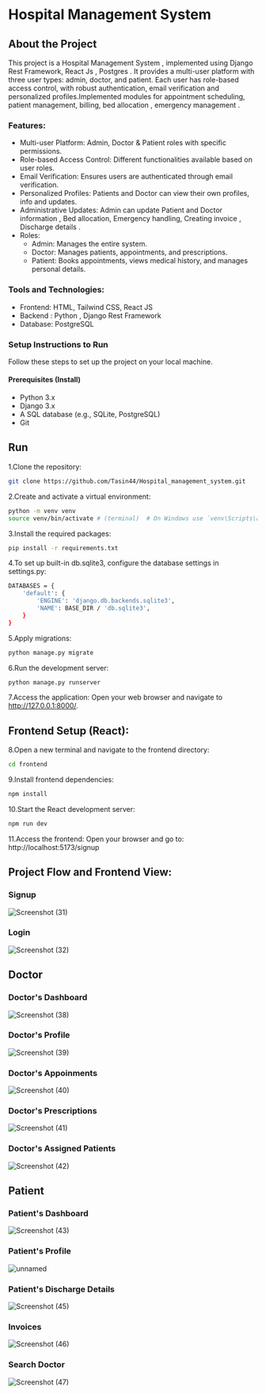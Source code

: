 # Hospital Management System
## About the Project
This project is a Hospital Management System , implemented using Django Rest Framework, React Js , Postgres . It provides a multi-user platform with three user types: admin, doctor, and patient. Each user has role-based access control, with robust authentication, email verification and personalized profiles.Implemented modules for appointment scheduling, patient management, billing, bed allocation , emergency management . 

### Features:
+ Multi-user Platform: Admin, Doctor & Patient roles with specific permissions.
+ Role-based Access Control: Different functionalities available based on user roles.
+ Email Verification: Ensures users are authenticated through email verification.
+ Personalized Profiles: Patients and Doctor can view their own profiles, info and updates.
+ Administrative Updates: Admin can update Patient and Doctor information , Bed allocation, Emergency handling, Creating invoice , Discharge details .
+ Roles:
  + Admin: Manages the entire system.
  + Doctor: Manages patients, appointments, and prescriptions.
  + Patient: Books appointments, views medical history, and manages personal details.

### Tools and Technologies:
+ Frontend: HTML, Tailwind CSS, React JS
+ Backend : Python , Django Rest Framework
+ Database: PostgreSQL

### Setup Instructions to Run
Follow these steps to set up the project on your local machine.

#### Prerequisites (Install)
+ Python 3.x
+ Django 3.x
+ A SQL database (e.g., SQLite, PostgreSQL)
+ Git

## Run
1.Clone the repository:
```bash
git clone https://github.com/Tasin44/Hospital_management_system.git
```
2.Create and activate a virtual environment:
```bash
python -m venv venv
source venv/bin/activate # (terminal)  # On Windows use `venv\Scripts\activate`
```
3.Install the required packages:
```bash
pip install -r requirements.txt
```
4.To set up built-in db.sqlite3, configure the database settings in settings.py:
```bash
DATABASES = {
    'default': {
        'ENGINE': 'django.db.backends.sqlite3',
        'NAME': BASE_DIR / 'db.sqlite3',
    }
}
```
5.Apply migrations:
```bash
python manage.py migrate
```
6.Run the development server:
```bash
python manage.py runserver
```
7.Access the application: Open your web browser and navigate to http://127.0.0.1:8000/.

## Frontend Setup (React):

8.Open a new terminal and navigate to the frontend directory:
```bash
cd frontend
```
9.Install frontend dependencies:
```bash
npm install
```
10.Start the React development server:
```bash
npm run dev
```
11.Access the frontend:
Open your browser and go to: http://localhost:5173/signup


## Project Flow and Frontend View:
### Signup
![Screenshot (31)](https://github.com/user-attachments/assets/fe9746f0-40f8-4f68-ab52-b6cc95e0f6c3)

### Login 
![Screenshot (32)](https://github.com/user-attachments/assets/d190a6dd-b23a-4826-9e57-173c618c8ff5)

## Doctor
### Doctor's Dashboard
![Screenshot (38)](https://github.com/user-attachments/assets/e886b464-469a-465f-be2f-a8f4b864a886)

### Doctor's Profile 
![Screenshot (39)](https://github.com/user-attachments/assets/be2ab555-79b7-4d88-b67c-c79a63cd1d7f)

### Doctor's Appoinments 
![Screenshot (40)](https://github.com/user-attachments/assets/3445e4b1-3719-4a1b-bfc2-f1d12dbd6ce3)

### Doctor's Prescriptions 
![Screenshot (41)](https://github.com/user-attachments/assets/0147bc39-de79-4d62-8321-7a3606722960)

### Doctor's Assigned Patients
![Screenshot (42)](https://github.com/user-attachments/assets/57795ef7-b9dc-4cb6-9689-1d4f8523f3d6)

## Patient 

### Patient's Dashboard
![Screenshot (43)](https://github.com/user-attachments/assets/3111a0bd-27c7-4ae4-845e-95a4a935d908)

### Patient's Profile 
![unnamed](https://github.com/user-attachments/assets/eeb47065-9d70-4aea-a2ea-1d6cd3abb79d)


### Patient's Discharge Details 
![Screenshot (45)](https://github.com/user-attachments/assets/a62ba928-dd1d-472b-a4de-b3d7bcfe7538)

### Invoices
![Screenshot (46)](https://github.com/user-attachments/assets/37e61f04-c7a8-4134-b430-69f7a818eb6b)

### Search Doctor
![Screenshot (47)](https://github.com/user-attachments/assets/add70a17-c5e1-43fa-8b86-9714451d96f1)
